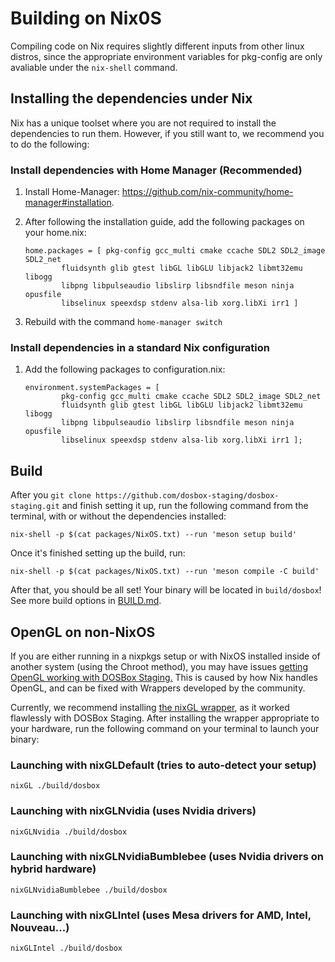 # Building on Nix0S

Compiling code on Nix requires slightly different inputs from other linux distros,
since the appropriate environment variables for pkg-config are only avaliable 
under the `nix-shell` command.

## Installing the dependencies under Nix

Nix has a unique toolset where you are not required to install the dependencies 
to run them. However, if you still want to, we recommend you to do the following:

### Install dependencies with Home Manager (Recommended)

1. Install Home-Manager: <https://github.com/nix-community/home-manager#installation>.
2. After following the installation guide, add the following packages on your home.nix:

    ``` shell
    home.packages = [ pkg-config gcc_multi cmake ccache SDL2 SDL2_image SDL2_net 
            fluidsynth glib gtest libGL libGLU libjack2 libmt32emu libogg
            libpng libpulseaudio libslirp libsndfile meson ninja opusfile
            libselinux speexdsp stdenv alsa-lib xorg.libXi irr1 ]
    ```

3. Rebuild with the command `home-manager switch`

### Install dependencies in a standard Nix configuration

1. Add the following packages to configuration.nix:

    ``` shell
    environment.systemPackages = [ 
            pkg-config gcc_multi cmake ccache SDL2 SDL2_image SDL2_net 
            fluidsynth glib gtest libGL libGLU libjack2 libmt32emu libogg
            libpng libpulseaudio libslirp libsndfile meson ninja opusfile
            libselinux speexdsp stdenv alsa-lib xorg.libXi irr1 ];
    ```

## Build 

After you `git clone https://github.com/dosbox-staging/dosbox-staging.git` and 
finish setting it up, run the following command from the terminal, with or without 
the dependencies installed:

``` shell
nix-shell -p $(cat packages/NixOS.txt) --run 'meson setup build'
```

Once it's finished setting up the build, run:

``` shell
nix-shell -p $(cat packages/NixOS.txt) --run 'meson compile -C build'
```

After that, you should be all set! Your binary will be located in `build/dosbox`! 
See more build options in [BUILD.md](/BUILD.md).


## OpenGL on non-NixOS

If you are either running in a nixpkgs setup or with NixOS installed inside of another
system (using the Chroot method), you may have issues [getting OpenGL working with 
DOSBox Staging.](https://nixos.wiki/wiki/Nixpkgs_with_OpenGL_on_non-NixOS) This is caused by how Nix handles OpenGL, and can be fixed 
with Wrappers developed by the community. 

Currently, we recommend installing [the nixGL wrapper](https://github.com/guibou/nixGL), as it worked
flawlessly with DOSBox Staging. After installing the wrapper appropriate
to your hardware, run the following command on your terminal to launch
your binary:

### Launching with nixGLDefault (tries to auto-detect your setup) 

``` shell
nixGL ./build/dosbox
```

### Launching with nixGLNvidia (uses Nvidia drivers)

``` shell
nixGLNvidia ./build/dosbox
```

### Launching with nixGLNvidiaBumblebee (uses Nvidia drivers on hybrid hardware)

``` shell
nixGLNvidiaBumblebee ./build/dosbox
```

### Launching with nixGLIntel (uses Mesa drivers for AMD, Intel, Nouveau...)

``` shell
nixGLIntel ./build/dosbox
```
